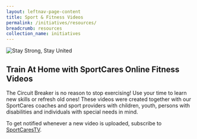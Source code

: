 ```yaml
---
layout: leftnav-page-content
title: Sport & Fitness Videos
permalink: /initiatives/resources/
breadcrumb: resources
collection_name: initiatives
---
```


![Stay Strong, Stay United](/images/staystrongstayunited.jpg)

## Train At Home with SportCares Online Fitness Videos 

The Circuit Breaker is no reason to stop exercising! Use your time to learn new skills or refresh old ones! These videos were created together with our SportCares coaches and sport providers with children, youth, persons with disabilities and individuals with special needs in mind. 

To get notified whenever a new video is uploaded, subscribe to [SportCaresTV](https://www.youtube.com/c/SportCaresTV).
